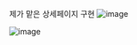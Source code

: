 제가 맡은 상세페이지 구현 
![image](https://github.com/HyunBaeL/Boss/assets/139185142/eb84bb84-2a41-4c7b-b153-85c938f15078)

![image](https://github.com/HyunBaeL/Boss/assets/139185142/45d336ab-cfad-4a62-bd4c-304363a54df0)

